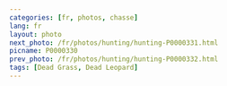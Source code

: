 ```yaml
---
categories: [fr, photos, chasse]
lang: fr
layout: photo
next_photo: /fr/photos/hunting/hunting-P0000331.html
picname: P0000330
prev_photo: /fr/photos/hunting/hunting-P0000332.html
tags: [Dead Grass, Dead Leopard]
---
```

